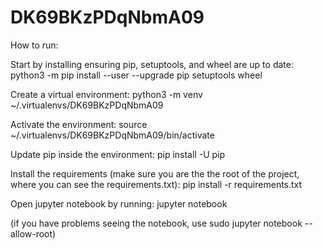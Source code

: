 # DK69BKzPDqNbmA09

How to run:

Start by installing ensuring pip, setuptools, and wheel are up to date:
python3 -m pip install --user --upgrade pip setuptools wheel

Create a virtual environment:
python3 -m venv ~/.virtualenvs/DK69BKzPDqNbmA09

Activate the environment:
source ~/.virtualenvs/DK69BKzPDqNbmA09/bin/activate

Update pip inside the environment:
pip install -U pip

Install the requirements (make sure you are the the root of the project, where you can see the requirements.txt):
pip install -r requirements.txt

Open jupyter notebook by running:
jupyter notebook

(if you have problems seeing the notebook, use sudo jupyter notebook --allow-root)

